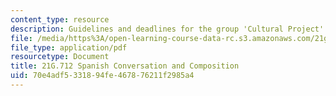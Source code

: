 ```yaml
---
content_type: resource
description: Guidelines and deadlines for the group 'Cultural Project'.
file: /media/https%3A/open-learning-course-data-rc.s3.amazonaws.com/21g-712-spanish-conversation-and-composition-fall-2003/70e4adf5331894fe467876211f2985a4_MIT21G_712F03_extracted.pdf
file_type: application/pdf
resourcetype: Document
title: 21G.712 Spanish Conversation and Composition
uid: 70e4adf5-3318-94fe-4678-76211f2985a4
---
```

